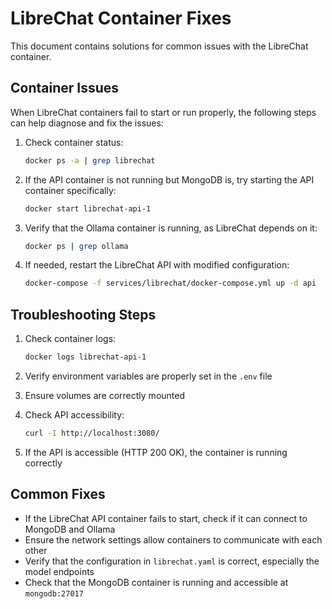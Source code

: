 # LibreChat Container Fixes

This document contains solutions for common issues with the LibreChat container.

## Container Issues

When LibreChat containers fail to start or run properly, the following steps can help diagnose and fix the issues:

1. Check container status:
   ```bash
   docker ps -a | grep librechat
   ```

2. If the API container is not running but MongoDB is, try starting the API container specifically:
   ```bash
   docker start librechat-api-1
   ```

3. Verify that the Ollama container is running, as LibreChat depends on it:
   ```bash
   docker ps | grep ollama
   ```

4. If needed, restart the LibreChat API with modified configuration:
   ```bash
   docker-compose -f services/librechat/docker-compose.yml up -d api
   ```

## Troubleshooting Steps

1. Check container logs: 
   ```bash
   docker logs librechat-api-1
   ```

2. Verify environment variables are properly set in the `.env` file

3. Ensure volumes are correctly mounted

4. Check API accessibility:
   ```bash
   curl -I http://localhost:3080/
   ```

5. If the API is accessible (HTTP 200 OK), the container is running correctly

## Common Fixes

- If the LibreChat API container fails to start, check if it can connect to MongoDB and Ollama
- Ensure the network settings allow containers to communicate with each other
- Verify that the configuration in `librechat.yaml` is correct, especially the model endpoints
- Check that the MongoDB container is running and accessible at `mongodb:27017`